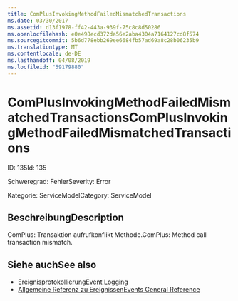 ```yaml
---
title: ComPlusInvokingMethodFailedMismatchedTransactions
ms.date: 03/30/2017
ms.assetid: d13f1978-ff42-443a-939f-75c8c8d50286
ms.openlocfilehash: e0e498ecd372da56e2aba4304a7164127cd8f574
ms.sourcegitcommit: 5b6d778ebb269ee6684fb57ad69a8c28b06235b9
ms.translationtype: MT
ms.contentlocale: de-DE
ms.lasthandoff: 04/08/2019
ms.locfileid: "59179880"
---
```

# <a name="complusinvokingmethodfailedmismatchedtransactions"></a><span data-ttu-id="75b13-102">ComPlusInvokingMethodFailedMismatchedTransactions</span><span class="sxs-lookup"><span data-stu-id="75b13-102">ComPlusInvokingMethodFailedMismatchedTransactions</span></span>
<span data-ttu-id="75b13-103">ID: 135</span><span class="sxs-lookup"><span data-stu-id="75b13-103">Id: 135</span></span>  
  
 <span data-ttu-id="75b13-104">Schweregrad: Fehler</span><span class="sxs-lookup"><span data-stu-id="75b13-104">Severity: Error</span></span>  
  
 <span data-ttu-id="75b13-105">Kategorie: ServiceModel</span><span class="sxs-lookup"><span data-stu-id="75b13-105">Category: ServiceModel</span></span>  
  
## <a name="description"></a><span data-ttu-id="75b13-106">Beschreibung</span><span class="sxs-lookup"><span data-stu-id="75b13-106">Description</span></span>  
 <span data-ttu-id="75b13-107">ComPlus: Transaktion aufrufkonflikt Methode.</span><span class="sxs-lookup"><span data-stu-id="75b13-107">ComPlus: Method call transaction mismatch.</span></span>  
  
## <a name="see-also"></a><span data-ttu-id="75b13-108">Siehe auch</span><span class="sxs-lookup"><span data-stu-id="75b13-108">See also</span></span>

- [<span data-ttu-id="75b13-109">Ereignisprotokollierung</span><span class="sxs-lookup"><span data-stu-id="75b13-109">Event Logging</span></span>](../../../../../docs/framework/wcf/diagnostics/event-logging/index.md)
- [<span data-ttu-id="75b13-110">Allgemeine Referenz zu Ereignissen</span><span class="sxs-lookup"><span data-stu-id="75b13-110">Events General Reference</span></span>](../../../../../docs/framework/wcf/diagnostics/event-logging/events-general-reference.md)
